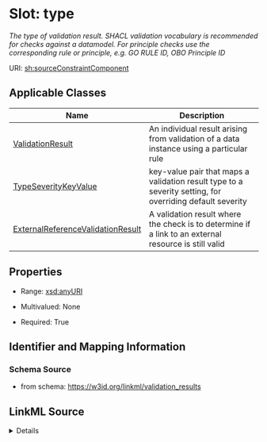 # Slot: type
_The type of validation result. SHACL validation vocabulary is recommended for checks against a datamodel. For principle checks use the corresponding rule or principle, e.g. GO RULE ID, OBO Principle ID_


URI: [sh:sourceConstraintComponent](http://www.w3.org/ns/shacl#sourceConstraintComponent)



<!-- no inheritance hierarchy -->




## Applicable Classes

| Name | Description |
| --- | --- |
[ValidationResult](ValidationResult.md) | An individual result arising from validation of a data instance using a particular rule
[TypeSeverityKeyValue](TypeSeverityKeyValue.md) | key-value pair that maps a validation result type to a severity setting, for overriding default severity
[ExternalReferenceValidationResult](ExternalReferenceValidationResult.md) | A validation result where the check is to determine if a link to an external resource is still valid






## Properties

* Range: [xsd:anyURI](http://www.w3.org/2001/XMLSchema#anyURI)
* Multivalued: None



* Required: True





## Identifier and Mapping Information







### Schema Source


* from schema: https://w3id.org/linkml/validation_results




## LinkML Source

<details>
```yaml
name: type
description: The type of validation result. SHACL validation vocabulary is recommended
  for checks against a datamodel. For principle checks use the corresponding rule
  or principle, e.g. GO RULE ID, OBO Principle ID
from_schema: https://w3id.org/linkml/validation_results
rank: 1000
slot_uri: sh:sourceConstraintComponent
alias: type
domain_of:
- TypeSeverityKeyValue
- ValidationResult
range: uriorcurie
required: true

```
</details>